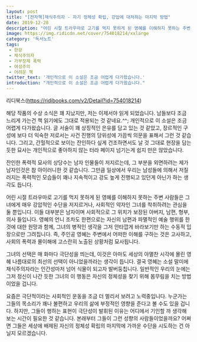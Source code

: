 ```yaml
---
layout: post
title: "[전자책]채식주의자 - 자기 정체성 확립, 강압에 대처하는 마지막 방법"
date: 2019-12-28
description: "어린 시절 트라우마로 고기를 먹지 못하게 된 영혜를 이해하지 못하는 주변 사람들은 그녀에게 매우 강압적인 수단을 저지르거나, 사회적인 약자인 그녀를 착취하려는 관심을 둘 뿐입니다."
image: https://img.ridicdn.net/cover/754018214/xxlarge
category: '독서노트'
tags: 
 - 한강
 - 채식주의자
 - 가부장제 폭력
 - 여성주의
 - 어려운 책
twitter_text: '개인적으로 이 소설은 조금 어렵게 다가왔습니다.'
introduction: "개인적으로 이 소설은 조금 어렵게 다가왔습니다."
---
```


리디북스(https://ridibooks.com/v2/Detail?id=754018214)

해당 작품의 수상 소식은 꽤 지났지만, 저는 이제서야 읽게 되었습니다. 남들보다 조금 느리게 가는건 책 읽기에도 그대로 적용되는 것 같네요.^^;
개인적으로 이 소설은 조금 어렵게 다가왔습니다. 글 서술이 꽤 상징적인 은유를 담고 있는 것 같았고, 장르적인 구성에 보다 더 익숙한 저로서는 사건 진행의 당위성에 가끔씩 의문을 표해서 그런 것 같습니다. 그리고, 간헐적으로 보이는 잔인하다 싶게 건조하면서도 날 것 그대로 현장을 담는 듯한 묘사는 개인적으로 좋아하지 않는 터라 페이지 넘기는게 쉽지 만은 않았습니다.

잔인한 폭력적 묘사의 상당수는 남자 인물들이 저지르는데, 그 부분을 외면하려는 제가 남자인것은 참 아이러니한 것 같습니다. 그만큼 일상에서 우리는 남성들에 의해서 저질러지는 폭력적인 모습들이 꽤나 지속적이고 강도 높게 진행되고 있던게 아닌가 하는 생각도 듭니다.

어린 시절 트라우마로 고기를 먹지 못하게 된 영혜를 이해하지 못하는 주변 사람들은 그녀에게 매우 강압적인 수단을 저지르거나, 사회적인 약자인 그녀를 착취하려는 관심을 둘 뿐입니다. 이들 대부분은 남자이며 사회적으로 그 위치가 보장된 아버지, 남편, 형부, 의사 들입니다. 영혜의 언니 조차도 한편으로는 자신의 남편과 파멸적인 예술 행위를 한 것에 대한 원망과 함께, 그녀의 병적인 생각을 그저 안타깝게 바라보기만 하는 수동적 입장으로만 그려집니다. 즉, 주인공 영혜는 주변에서 어떠한 이해를 구하는 것은 고사하고, 사회의 폭력과 몰이해에 고스란히 노출된 상황처럼 묘사됩니다.

그녀의 선택은 매 화마다 극단성을 띄는데, 이것은 아마도 세상의 야멸찬 시각에 몰린 영혜 나름대로의 최선의 선택이 아니었을까라는 생각이 듭니다. 결국 영혜는 소설 말미에 채식주의자라는 인간성마저 넘어 식물이 되고자 발버둥칩니다. 일반적인 우리의 눈에는 그저 정신이 나간 듯한 그녀의 이 행동은 자신의 정체성을 찾기 위해 몸무림을 치는 방법이었을 겁니다.

요즘은 극단적이라는 사회적인 운동을 조금 더 멀리서 보려고 노력중입니다. 누군가는 그들의 목소리가 꽤나 불편하고 우리의 삶에 부정적인 영향을 준다고 볼 수도 있을 겁니다. 하지만, 그들이 행하는 표현이 극단성이 발휘된 이유는 어디에서 기인할 까 생각해 보는 시간이 필요한 것 같습니다. 본래부터 그들이 그런 성향의 사람들이었을까요? 어쩌면 그들은 세상에 배제된 자신의 정체성 확립의 마지막에 가까운 수단을 시도하는 건 아닐지 모르겠습니다.